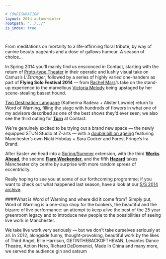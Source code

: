 ```yaml
---

# CONFIGURATION
layout: 2014-autumnwinter
rootpath: "../../"
is_index: true

---
```

From meditations on mortality to a life-affirming floral tribute, by way of canine beauty pageants and a dose of gallows humour. A season of choice…    
         
In Spring 2014 you'll mainly find us ensconced in Contact, starting with the return of [Proto-type Theater](/archive/2014-spring/prototype) in their operatic and lushly visual take on Camus’s *L’Etranger*, followed by a series of highly varied one-handers as part of **Flying Solo Festival 2014** — from [Rachel Mars](/archive/2014-spring/mars)’s take on the stand-up experience to the marvellous [Victoria Melody](/archive/2014-spring/melody) being upstaged by her scene-stealing basset hound.       
         
[Two Destination Language](/archive/2014-spring/2destlang) (Katherina Radeva + Alister Lownie) return to Word of Warning, filling the stage with hundreds of flowers in what one of my advisors described as one of the best shows they’d ever seen; we also see the third outing for **[Turn](/current/2014-turn)** at Contact. 
      
We're genuinely excited to be trying out a brand new space — the newly equipped STUN Studio at Z-arts — with a [double bill on ageing](/archive/2014-spring/age) featuring Manchester’s own Nicki Hobday + Sara Cocker and Forest Fringe’s Ira Brand.             
              
After Easter we head into a [Spring/Summer](/current/2014-springsummer) extension, with the third **[Works Ahead](/current/2014-worksahead)**, the second **[Flare Weekender](/current/2014-flare)**, and the fifth **[Hazard](/current/2014-hazard)** takes Manchester city centre by surprise with more random sprees of eccentricity.             
                
Really hoping to see you at some of our forthcoming programme; if you want to check out what happened last season, have a look at our [S/S 2014 archive](/current/2014-springsummer).    
        
####What is Word of Warning and where did it come from?
Simply put, Word of Warning is a one-stop shop for the bonkers, the beautiful and the bizarre of live performance: an attempt to keep alive the best of the 25 year greenroom legacy and to introduce new people to the possibilities of seeing live work in Manchester.

We take live work very seriously — but we don't take ourselves seriously at all. In 2012, alongside funny, thought-provoking, beautiful work by the likes of Third Angel, Ellie Harrison, GETINTHEBACKOFTHEVAN, Levantes Dance Theatre, Action Hero, Richard DeDomenici, Made In China and many more, we served the audience gin and satsum
